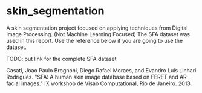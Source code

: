 # skin_segmentation

A skin segmentation project focused on applying techniques from Digital Image Processing. (Not Machine Learning Focused)
The SFA dataset was used in this report. Use the reference below if you are going to use the dataset. 

TODO: put link for the complete SFA dataset

Casati, Joao Paulo Brognoni, Diego Rafael Moraes, and Evandro Luis Linhari Rodrigues. "SFA: A human skin image database based on FERET and AR facial images." IX workshop de Visao Computational, Rio de Janeiro. 2013.
